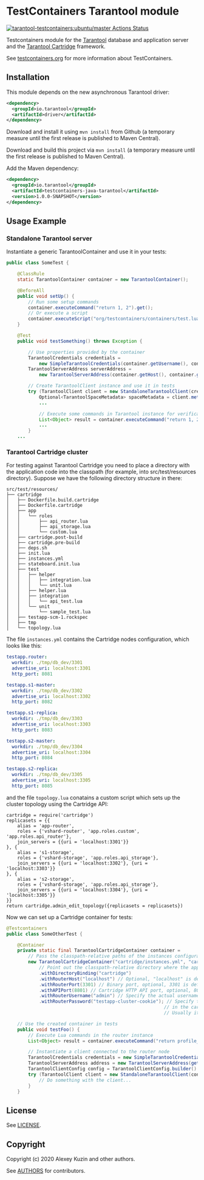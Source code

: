# TestContainers Tarantool module

[![tarantool-testcontainers:ubuntu/master Actions Status](https://github.com/akudiyar/testcontainers-java-module-tarantool/workflows/ubuntu-master/badge.svg)](https://github.com/akudiyar/testcontainers-java-module-tarantool/actions)

Testcontainers module for the [Tarantool](https://tarantool.io) database and application server and the [Tarantool Cartridge](https://tarantool.io/cartridge) framework.

See [testcontainers.org](https://wwww.testcontainers.org) for more information about TestContainers.

## Installation

This module depends on the new asynchronous Tarantool driver:

```xml
<dependency>
  <groupId>io.tarantool</groupId>
  <artifactId>driver</artifactId>
</dependency>
```

Download and install it using `mvn install` from Github (a temporary measure until the first release is published to Maven Central).

Download and build this project via `mvn install` (a temporary measure until the first release is published to Maven Central).

Add the Maven dependency:

```xml
<dependency>
  <groupId>io.tarantool</groupId>
  <artifactId>testcontainers-java-tarantool</artifactId>
  <version>1.0.0-SNAPSHOT</version>
</dependency>
```

## Usage Example

### Standalone Tarantool server

Instantiate a generic TarantoolContainer and use it in your tests:

```java
public class SomeTest {

    @ClassRule
    static TarantoolContainer container = new TarantoolContainer();

    @BeforeAll
    public void setUp() {
        // Run some setup commands
        container.executeCommand("return 1, 2").get();
        // Or execute a script
        container.executeScript("org/testcontainers/containers/test.lua").get();
    }

    @Test
    public void testSomething() throws Exception {

        // Use properties provided by the container
        TarantoolCredentials credentials =
            new SimpleTarantoolCredentials(container.getUsername(), container.getPassword());
        TarantoolServerAddress serverAddress =
            new TarantoolServerAddress(container.getHost(), container.getPort());

        // Create TarantoolClient instance and use it in tests
        try (TarantoolClient client = new StandaloneTarantoolClient(credentials, serverAddress)) {
            Optional<TarantoolSpaceMetadata> spaceMetadata = client.metadata().getSpaceByName("test");
            ...

            // Execute some commands in Tarantool instance for verification
            List<Object> result = container.executeCommand("return 1, 2").get();
            ...
        }
    ...
```

### Tarantool Cartridge cluster

For testing against Tarantool Cartridge you need to place a directory with the application code into the classpath
(for example, into src/test/resources directory). Suppose we have the following directory structure in there:

```tree
src/test/resources/
├── cartridge
│   ├── Dockerfile.build.cartridge
│   ├── Dockerfile.cartridge
│   ├── app
│   │   └── roles
│   │       ├── api_router.lua
│   │       ├── api_storage.lua
│   │       └── custom.lua
│   ├── cartridge.post-build
│   ├── cartridge.pre-build
│   ├── deps.sh
│   ├── init.lua
│   ├── instances.yml
│   ├── stateboard.init.lua
│   ├── test
│   │   ├── helper
│   │   │   ├── integration.lua
│   │   │   └── unit.lua
│   │   ├── helper.lua
│   │   ├── integration
│   │   │   └── api_test.lua
│   │   └── unit
│   │       └── sample_test.lua
│   ├── testapp-scm-1.rockspec
│   ├── tmp
│   └── topology.lua
```

The file `instances.yml` contains the Cartridge nodes configuration, which looks like this:

```yaml
testapp.router:
  workdir: ./tmp/db_dev/3301
  advertise_uri: localhost:3301
  http_port: 8081

testapp.s1-master:
  workdir: ./tmp/db_dev/3302
  advertise_uri: localhost:3302
  http_port: 8082

testapp.s1-replica:
  workdir: ./tmp/db_dev/3303
  advertise_uri: localhost:3303
  http_port: 8083

testapp.s2-master:
  workdir: ./tmp/db_dev/3304
  advertise_uri: localhost:3304
  http_port: 8084

testapp.s2-replica:
  workdir: ./tmp/db_dev/3305
  advertise_uri: localhost:3305
  http_port: 8085
```

and the file `topology.lua` conatains a custom script which sets up the cluster topology using the Cartridge API:

```
cartridge = require('cartridge')
replicasets = {{
    alias = 'app-router',
    roles = {'vshard-router', 'app.roles.custom', 'app.roles.api_router'},
    join_servers = {{uri = 'localhost:3301'}}
}, {
    alias = 's1-storage',
    roles = {'vshard-storage', 'app.roles.api_storage'},
    join_servers = {{uri = 'localhost:3302'}, {uri = 'localhost:3303'}}
}, {
    alias = 's2-storage',
    roles = {'vshard-storage', 'app.roles.api_storage'},
    join_servers = {{uri = 'localhost:3304'}, {uri = 'localhost:3305'}}
}}
return cartridge.admin_edit_topology({replicasets = replicasets})
```

Now we can set up a Cartridge container for tests:

```java
@Testcontainers
public class SomeOtherTest {

    @Container
    private static final TarantoolCartridgeContainer container =
        // Pass the classpath-relative paths of the instances configuration and topology script files
        new TarantoolCartridgeContainer("cartridge/instances.yml", "cartridge/topology.lua")
            // Point out the classpath-relative directory where the application files reside
            .withDirectoryBinding("cartridge")
            .withRouterHost("localhost") // Optional, "localhost" is default
            .withRouterPort(3301) // Binary port, optional, 3301 is default
            .withAPIPort(8801) // Cartridge HTTP API port, optional, 8081 is default
            .withRouterUsername("admin") // Specify the actual username, default is "admin"
            .withRouterPassword("testapp-cluster-cookie"); // Specify the actual password, see the "cluster_cookie" parameter
                                                          // in the cartridge.cfg({...}) call in your application.
                                                          // Usually it can be found in the init.lua module

    // Use the created container in tests
    public void testFoo() {
        // Execute Lua commands in the router instance
        List<Object> result = container.executeCommand("return profile_get(...)", 1).get();

        // Instantiate a client connected to the router node
        TarantoolCredentials credentials = new SimpleTarantoolCredentials(getRouterUsername(), getRouterPassword());
        TarantoolServerAddress address = new TarantoolServerAddress(getRouterHost(), getRouterPort());
        TarantoolClientConfig config = TarantoolClientConfig.builder().withCredentials(credentials).build();
        try (TarantoolClient client = new StandaloneTarantoolClient(config, address)) {
            // Do something with the client...
        }
    }
```

## License

See [LICENSE](LICENSE).

## Copyright

Copyright (c) 2020 Alexey Kuzin and other authors.

See [AUTHORS](AUTHORS) for contributors.

